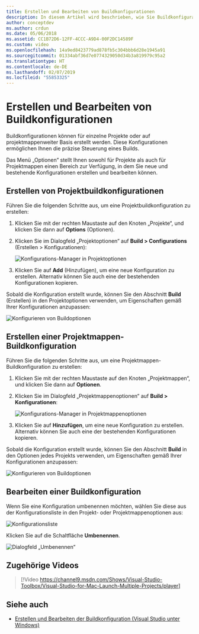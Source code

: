 ```yaml
---
title: Erstellen und Bearbeiten von Buildkonfigurationen
description: In diesem Artikel wird beschrieben, wie Sie Buildkonfigurationen in Visual Studio für Mac erstellen.
author: conceptdev
ms.author: crdun
ms.date: 05/06/2018
ms.assetid: CC1B72D6-12FF-4CCC-A9D4-00F2DC14589F
ms.custom: video
ms.openlocfilehash: 14a9ed8423779ad878fb5c304bbb6d28e1945a91
ms.sourcegitcommit: 01334abf36d7e0774329050d34b3a819979c95a2
ms.translationtype: HT
ms.contentlocale: de-DE
ms.lasthandoff: 02/07/2019
ms.locfileid: "55853325"
---
```

# <a name="creating-and-editing-build-configurations"></a>Erstellen und Bearbeiten von Buildkonfigurationen

Buildkonfigurationen können für einzelne Projekte oder auf projektmappenweiter Basis erstellt werden. Diese Konfigurationen ermöglichen Ihnen die präzise Steuerung eines Builds.

Das Menü „Optionen“ stellt Ihnen sowohl für Projekte als auch für Projektmappen einen Bereich zur Verfügung, in dem Sie neue und bestehende Konfigurationen erstellen und bearbeiten können.

## <a name="creating-a-project-build-configurations"></a>Erstellen von Projektbuildkonfigurationen

Führen Sie die folgenden Schritte aus, um eine Projektbuildkonfiguration zu erstellen:

1. Klicken Sie mit der rechten Maustaste auf den Knoten „Projekte“, und klicken Sie dann auf **Options** (Optionen).

2. Klicken Sie im Dialogfeld „Projektoptionen“ auf **Build > Configurations** (Erstellen > Konfigurationen):

    ![Konfigurations-Manager in Projektoptionen](media/create-and-edit-configurations-image2.png)

3. Klicken Sie auf **Add** (Hinzufügen), um eine neue Konfiguration zu erstellen. Alternativ können Sie auch eine der bestehenden Konfigurationen kopieren.

Sobald die Konfiguration erstellt wurde, können Sie den Abschnitt **Build** (Erstellen) in den Projektoptionen verwenden, um Eigenschaften gemäß Ihrer Konfigurationen anzupassen:

![Konfigurieren von Buildoptionen](media/create-and-edit-configurations-image3.png)

## <a name="creating-a-solution-build-configuration"></a>Erstellen einer Projektmappen-Buildkonfiguration

Führen Sie die folgenden Schritte aus, um eine Projektmappen-Buildkonfiguration zu erstellen:

1. Klicken Sie mit der rechten Maustaste auf den Knoten „Projektmappen“, und klicken Sie dann auf **Optionen**.

2. Klicken Sie im Dialogfeld „Projektmappenoptionen“ auf **Build > Konfigurationen**:

    ![Konfigurations-Manager in Projektmappenoptionen](media/create-and-edit-configurations-image1.png)

3. Klicken Sie auf **Hinzufügen**, um eine neue Konfiguration zu erstellen. Alternativ können Sie auch eine der bestehenden Konfigurationen kopieren.

Sobald die Konfiguration erstellt wurde, können Sie den Abschnitt **Build** in den Optionen jedes Projekts verwenden, um Eigenschaften gemäß Ihrer Konfigurationen anzupassen:

![Konfigurieren von Buildoptionen](media/create-and-edit-configurations-image3.png)

## <a name="editing-a-build-configuration"></a>Bearbeiten einer Buildkonfiguration

Wenn Sie eine Konfiguration umbenennen möchten, wählen Sie diese aus der Konfigurationsliste in den Projekt- oder Projektmappenoptionen aus:

![Konfigurationsliste](media/create-and-edit-configurations-image4.png)

Klicken Sie auf die Schaltfläche **Umbenennen**.

![Dialogfeld „Umbenennen“](media/create-and-edit-configurations-image5.png)

## <a name="related-video"></a>Zugehörige Videos

> [!Video https://channel9.msdn.com/Shows/Visual-Studio-Toolbox/Visual-Studio-for-Mac-Launch-Multiple-Projects/player]

## <a name="see-also"></a>Siehe auch

- [Erstellen und Bearbeiten der Buildkonfiguration (Visual Studio unter Windows)](/visualstudio/ide/how-to-create-and-edit-configurations)
